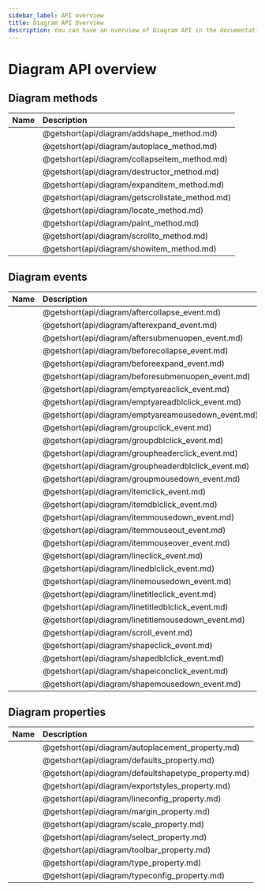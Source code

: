 ```yaml
---
sidebar_label: API overview
title: Diagram API Overview
description: You can have an overview of Diagram API in the documentation of the DHTMLX JavaScript Diagram library. Browse developer guides and API reference, try out code examples and live demos, and download a free 30-day evaluation version of DHTMLX Diagram.
---
```


# Diagram API overview

## Diagram methods

| Name                                     | Description                                     |
| :--------------------------------------- | :---------------------------------------------- |
| [](api/diagram/addshape_method.md)       | @getshort(api/diagram/addshape_method.md)       |
| [](api/diagram/autoplace_method.md)      | @getshort(api/diagram/autoplace_method.md)      |
| [](api/diagram/collapseitem_method.md)   | @getshort(api/diagram/collapseitem_method.md)   |
| [](api/diagram/destructor_method.md)     | @getshort(api/diagram/destructor_method.md)     |
| [](api/diagram/expanditem_method.md)     | @getshort(api/diagram/expanditem_method.md)     |
| [](api/diagram/getscrollstate_method.md) | @getshort(api/diagram/getscrollstate_method.md) |
| [](api/diagram/locate_method.md)         | @getshort(api/diagram/locate_method.md)         |
| [](api/diagram/paint_method.md)          | @getshort(api/diagram/paint_method.md)          |
| [](api/diagram/scrollto_method.md)       | @getshort(api/diagram/scrollto_method.md)       |
| [](api/diagram/showitem_method.md)       | @getshort(api/diagram/showitem_method.md)       |

## Diagram events

| Name                                         | Description                                         |
| :------------------------------------------- | :-------------------------------------------------- |
| [](api/diagram/aftercollapse_event.md)       | @getshort(api/diagram/aftercollapse_event.md)       |
| [](api/diagram/afterexpand_event.md)         | @getshort(api/diagram/afterexpand_event.md)         |
| [](api/diagram/aftersubmenuopen_event.md)    | @getshort(api/diagram/aftersubmenuopen_event.md)    |
| [](api/diagram/beforecollapse_event.md)      | @getshort(api/diagram/beforecollapse_event.md)      |
| [](api/diagram/beforeexpand_event.md)        | @getshort(api/diagram/beforeexpand_event.md)        |
| [](api/diagram/beforesubmenuopen_event.md)   | @getshort(api/diagram/beforesubmenuopen_event.md)   |
| [](api/diagram/emptyareaclick_event.md)      | @getshort(api/diagram/emptyareaclick_event.md)      |
| [](api/diagram/emptyareadblclick_event.md)   | @getshort(api/diagram/emptyareadblclick_event.md)   |
| [](api/diagram/emptyareamousedown_event.md)  | @getshort(api/diagram/emptyareamousedown_event.md)  |
| [](api/diagram/groupclick_event.md)          | @getshort(api/diagram/groupclick_event.md)          |
| [](api/diagram/groupdblclick_event.md)       | @getshort(api/diagram/groupdblclick_event.md)       |
| [](api/diagram/groupheaderclick_event.md)    | @getshort(api/diagram/groupheaderclick_event.md)    |
| [](api/diagram/groupheaderdblclick_event.md) | @getshort(api/diagram/groupheaderdblclick_event.md) |
| [](api/diagram/groupmousedown_event.md)      | @getshort(api/diagram/groupmousedown_event.md)      |
| [](api/diagram/itemclick_event.md)           | @getshort(api/diagram/itemclick_event.md)           |
| [](api/diagram/itemdblclick_event.md)        | @getshort(api/diagram/itemdblclick_event.md)        |
| [](api/diagram/itemmousedown_event.md)       | @getshort(api/diagram/itemmousedown_event.md)       |
| [](api/diagram/itemmouseout_event.md)        | @getshort(api/diagram/itemmouseout_event.md)        |
| [](api/diagram/itemmouseover_event.md)       | @getshort(api/diagram/itemmouseover_event.md)       |
| [](api/diagram/lineclick_event.md)           | @getshort(api/diagram/lineclick_event.md)           |
| [](api/diagram/linedblclick_event.md)        | @getshort(api/diagram/linedblclick_event.md)        |
| [](api/diagram/linemousedown_event.md)       | @getshort(api/diagram/linemousedown_event.md)       |
| [](api/diagram/linetitleclick_event.md)      | @getshort(api/diagram/linetitleclick_event.md)      |
| [](api/diagram/linetitledblclick_event.md)   | @getshort(api/diagram/linetitledblclick_event.md)   |
| [](api/diagram/linetitlemousedown_event.md)  | @getshort(api/diagram/linetitlemousedown_event.md)  |
| [](api/diagram/scroll_event.md)              | @getshort(api/diagram/scroll_event.md)              |
| [](api/diagram/shapeclick_event.md)          | @getshort(api/diagram/shapeclick_event.md)          |
| [](api/diagram/shapedblclick_event.md)       | @getshort(api/diagram/shapedblclick_event.md)       |
| [](api/diagram/shapeiconclick_event.md)      | @getshort(api/diagram/shapeiconclick_event.md)      |
| [](api/diagram/shapemousedown_event.md)      | @getshort(api/diagram/shapemousedown_event.md)      |

## Diagram properties

| Name                                         | Description                                         |
| :------------------------------------------- | :-------------------------------------------------- |
| [](api/diagram/autoplacement_property.md)    | @getshort(api/diagram/autoplacement_property.md)    |
| [](api/diagram/defaults_property.md)         | @getshort(api/diagram/defaults_property.md)         |
| [](api/diagram/defaultshapetype_property.md) | @getshort(api/diagram/defaultshapetype_property.md) |
| [](api/diagram/exportstyles_property.md)     | @getshort(api/diagram/exportstyles_property.md)     |
| [](api/diagram/lineconfig_property.md)       | @getshort(api/diagram/lineconfig_property.md)       |
| [](api/diagram/margin_property.md)           | @getshort(api/diagram/margin_property.md)           |
| [](api/diagram/scale_property.md)            | @getshort(api/diagram/scale_property.md)            |
| [](api/diagram/select_property.md)           | @getshort(api/diagram/select_property.md)           |
| [](api/diagram/toolbar_property.md)          | @getshort(api/diagram/toolbar_property.md)          |
| [](api/diagram/type_property.md)             | @getshort(api/diagram/type_property.md)             |
| [](api/diagram/typeconfig_property.md)       | @getshort(api/diagram/typeconfig_property.md)       |